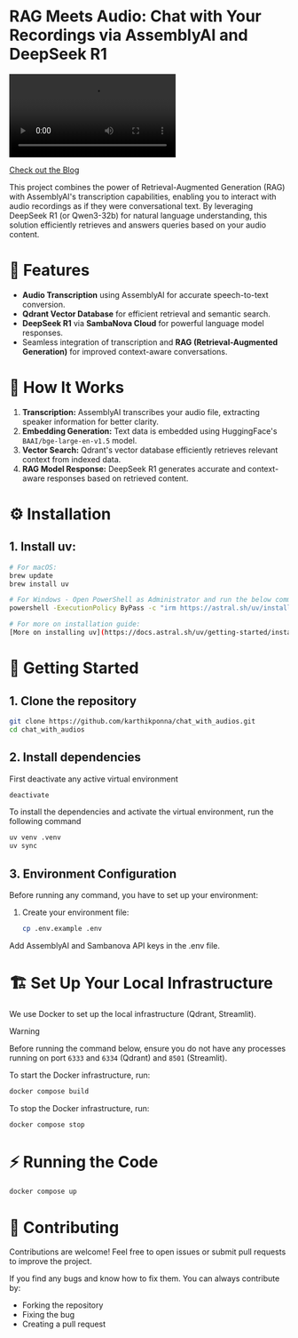 # RAG Meets Audio: Chat with Your Recordings via AssemblyAI and DeepSeek R1

<video src="https://github.com/user-attachments/assets/c6b474a1-b02f-4ecf-9b52-20ee837e74dc"/></video>


[Check out the Blog](https://www.analyticsvidhya.com/blog/2025/03/audio-rag/)

This project combines the power of Retrieval-Augmented Generation (RAG) with AssemblyAI's transcription capabilities, enabling you to interact with audio recordings as if they were conversational text. By leveraging DeepSeek R1 (or Qwen3-32b) for natural language understanding, this solution efficiently retrieves and answers queries based on your audio content.

# 🚀 Features
- **Audio Transcription** using AssemblyAI for accurate speech-to-text conversion.
- **Qdrant Vector Database** for efficient retrieval and semantic search.
- **DeepSeek R1** via **SambaNova Cloud** for powerful language model responses.
- Seamless integration of transcription and **RAG (Retrieval-Augmented Generation)** for improved context-aware conversations.

# 🧠 How It Works
1. **Transcription:** AssemblyAI transcribes your audio file, extracting speaker information for better clarity.
2. **Embedding Generation:** Text data is embedded using HuggingFace's `BAAI/bge-large-en-v1.5` model.
3. **Vector Search:** Qdrant's vector database efficiently retrieves relevant context from indexed data.
4. **RAG Model Response:** DeepSeek R1 generates accurate and context-aware responses based on retrieved content.

# **⚙️ Installation**

## 1. **Install uv**:
```bash
# For macOS:
brew update
brew install uv

# For Windows - Open PowerShell as Administrator and run the below command:
powershell -ExecutionPolicy ByPass -c "irm https://astral.sh/uv/install.ps1 | iex"

# For more on installation guide:
[More on installing uv](https://docs.astral.sh/uv/getting-started/installation/)

```

# **🎯 Getting Started**

## 1. Clone the repository
   ```bash
   git clone https://github.com/karthikponna/chat_with_audios.git
   cd chat_with_audios
   ```
## 2. Install dependencies

First deactivate any active virtual environment

```bash
deactivate
```

To install the dependencies and activate the virtual environment, run the following command

```bash
uv venv .venv
uv sync
```

## 3. Environment Configuration

Before running any command, you have to set up your environment:
1. Create your environment file:
   ```bash
   cp .env.example .env
   ```

Add AssemblyAI and Sambanova API keys in the .env file.

# 🏗️ Set Up Your Local Infrastructure

We use Docker to set up the local infrastructure (Qdrant, Streamlit).

> [!WARNING]
> Before running the command below, ensure you do not have any processes running on port `6333` and `6334` (Qdrant) and `8501` (Streamlit).

To start the Docker infrastructure, run:
```bash
docker compose build
```

To stop the Docker infrastructure, run:
```bash
docker compose stop
```

# ⚡️ Running the Code

```bash
docker compose up
```

# 🙌 Contributing
Contributions are welcome! Feel free to open issues or submit pull requests to improve the project.

If you find any bugs and know how to fix them. You can always contribute by:

- Forking the repository
- Fixing the bug
- Creating a pull request
